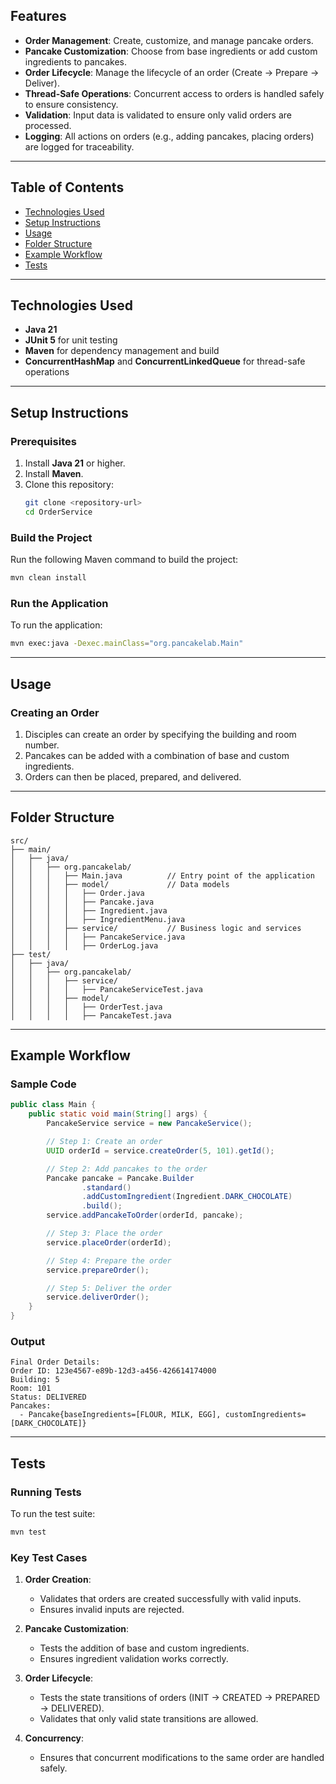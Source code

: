 
## Features

- **Order Management**: Create, customize, and manage pancake orders.
- **Pancake Customization**: Choose from base ingredients or add custom ingredients to pancakes.
- **Order Lifecycle**: Manage the lifecycle of an order (Create → Prepare → Deliver).
- **Thread-Safe Operations**: Concurrent access to orders is handled safely to ensure consistency.
- **Validation**: Input data is validated to ensure only valid orders are processed.
- **Logging**: All actions on orders (e.g., adding pancakes, placing orders) are logged for traceability.

---

## Table of Contents

- [Technologies Used](#technologies-used)
- [Setup Instructions](#setup-instructions)
- [Usage](#usage)
- [Folder Structure](#folder-structure)
- [Example Workflow](#example-workflow)
- [Tests](#tests)

---

## Technologies Used

- **Java 21**
- **JUnit 5** for unit testing
- **Maven** for dependency management and build
- **ConcurrentHashMap** and **ConcurrentLinkedQueue** for thread-safe operations

---

## Setup Instructions

### Prerequisites
1. Install **Java 21** or higher.
2. Install **Maven**.
3. Clone this repository:
   ```bash
   git clone <repository-url>
   cd OrderService
   ```

### Build the Project
Run the following Maven command to build the project:
```bash
mvn clean install
```

### Run the Application
To run the application:
```bash
mvn exec:java -Dexec.mainClass="org.pancakelab.Main"
```

---

## Usage

### Creating an Order
1. Disciples can create an order by specifying the building and room number.
2. Pancakes can be added with a combination of base and custom ingredients.
3. Orders can then be placed, prepared, and delivered.

---

## Folder Structure

```
src/
├── main/
│   ├── java/
│   │   ├── org.pancakelab/
│   │   │   ├── Main.java          // Entry point of the application
│   │   │   ├── model/             // Data models
│   │   │   │   ├── Order.java
│   │   │   │   ├── Pancake.java
│   │   │   │   ├── Ingredient.java
│   │   │   │   ├── IngredientMenu.java
│   │   │   ├── service/           // Business logic and services
│   │   │   │   ├── PancakeService.java
│   │   │   │   ├── OrderLog.java
├── test/
│   ├── java/
│   │   ├── org.pancakelab/
│   │   │   ├── service/
│   │   │   │   ├── PancakeServiceTest.java
│   │   │   ├── model/
│   │   │   │   ├── OrderTest.java
│   │   │   │   ├── PancakeTest.java
```

---

## Example Workflow

### Sample Code
```java
public class Main {
    public static void main(String[] args) {
        PancakeService service = new PancakeService();

        // Step 1: Create an order
        UUID orderId = service.createOrder(5, 101).getId();

        // Step 2: Add pancakes to the order
        Pancake pancake = Pancake.Builder
                .standard()
                .addCustomIngredient(Ingredient.DARK_CHOCOLATE)
                .build();
        service.addPancakeToOrder(orderId, pancake);

        // Step 3: Place the order
        service.placeOrder(orderId);

        // Step 4: Prepare the order
        service.prepareOrder();

        // Step 5: Deliver the order
        service.deliverOrder();
    }
}
```

### Output
```plaintext
Final Order Details:
Order ID: 123e4567-e89b-12d3-a456-426614174000
Building: 5
Room: 101
Status: DELIVERED
Pancakes:
  - Pancake{baseIngredients=[FLOUR, MILK, EGG], customIngredients=[DARK_CHOCOLATE]}
```

---

## Tests

### Running Tests
To run the test suite:
```bash
mvn test
```

### Key Test Cases
1. **Order Creation**:
    - Validates that orders are created successfully with valid inputs.
    - Ensures invalid inputs are rejected.

2. **Pancake Customization**:
    - Tests the addition of base and custom ingredients.
    - Ensures ingredient validation works correctly.

3. **Order Lifecycle**:
    - Tests the state transitions of orders (INIT → CREATED → PREPARED → DELIVERED).
    - Validates that only valid state transitions are allowed.

4. **Concurrency**:
    - Ensures that concurrent modifications to the same order are handled safely.